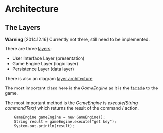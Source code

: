 # Architecture

## The Layers

**Warning** [2014.12.16] Currently not there, still need to be implemented.

There are three [layers](http://en.wikipedia.org/wiki/Multitier_architecture):  

- User Interface Layer (presentation)
- Game Engine Layer (logic layer)
- Persistence Layer (data layer)

There is also an diagram [layer architecture](https://raw.githubusercontent.com/verhagen/JAdventure/master/src/site/resources/images/diagrams/overview_layer_architecture.png)

The most important class here is the _GameEngine_ as it is the [facade](http://en.wikipedia.org/wiki/Facade_pattern) to the game.

The most important method is the _GameEngine_ is _execute(String commandText)_ which returns the result of the command / action.

```
    GameEngine gameEngine = new GameEngine();
    String result = gameEngine.execute("get key");
    System.out.println(result);
```
